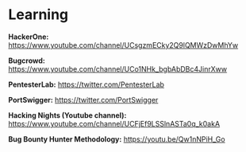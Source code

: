 # Learning 

**HackerOne:** https://www.youtube.com/channel/UCsgzmECky2Q9lQMWzDwMhYw

**Bugcrowd:** https://www.youtube.com/channel/UCo1NHk_bgbAbDBc4JinrXww

**PentesterLab:** https://twitter.com/PentesterLab

**PortSwigger:** https://twitter.com/PortSwigger

**Hacking Nights (Youtube channel):** https://www.youtube.com/channel/UCFjEf9LSSlnASTa0q_k0akA

**Bug Bounty Hunter Methodology:** https://youtu.be/Qw1nNPiH_Go
